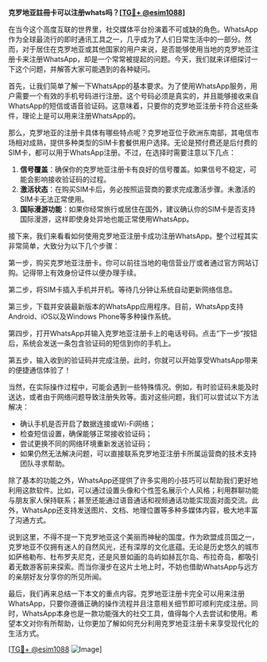 **克罗地亚註冊卡可以注册whats吗？[[TG💪+ @esim1088](https://t.me/s/esim1088)]**

在当今这个高度互联的世界里，社交媒体平台扮演着不可或缺的角色。WhatsApp作为全球最流行的即时通讯工具之一，几乎成为了人们日常生活中的一部分。然而，对于居住在克罗地亚或其他国家的用户来说，是否能够使用当地的克罗地亚注册卡来注册WhatsApp，却是一个常常被提起的问题。今天，我们就来详细探讨一下这个问题，并解答大家可能遇到的各种疑问。

首先，让我们简单了解一下WhatsApp的基本要求。为了使用WhatsApp服务，用户需要一个有效的手机号码进行注册。这个号码必须是真实的，并且能够接收来自WhatsApp的短信或语音验证码。这意味着，只要你的克罗地亚注册卡符合这些条件，理论上是可以用来注册WhatsApp的。

那么，克罗地亚的注册卡具体有哪些特点呢？克罗地亚位于欧洲东南部，其电信市场相对成熟，提供多种类型的SIM卡套餐供用户选择。无论是预付费还是后付费的SIM卡，都可以用于WhatsApp注册。不过，在选择时需要注意以下几点：

1. **信号覆盖**：确保你的克罗地亚注册卡有良好的信号覆盖。如果信号不稳定，可能会影响接收验证码的过程。
2. **激活状态**：在购买SIM卡后，务必按照运营商的要求完成激活步骤。未激活的SIM卡无法正常使用。
3. **国际漫游功能**：如果你经常旅行或居住在国外，建议确认你的SIM卡是否支持国际漫游，这样即使身处异地也能正常使用WhatsApp。

接下来，我们来看看如何使用克罗地亚注册卡成功注册WhatsApp。整个过程其实非常简单，大致分为以下几个步骤：

第一步，购买克罗地亚注册卡。你可以前往当地的电信营业厅或者通过官方网站订购。记得带上有效身份证件以便办理手续。

第二步，将SIM卡插入手机并开机。等待几分钟让系统自动更新网络信息。

第三步，下载并安装最新版本的WhatsApp应用程序。目前，WhatsApp支持Android、iOS以及Windows Phone等多种操作系统。

第四步，打开WhatsApp并输入克罗地亚注册卡上的电话号码。点击“下一步”按钮后，系统会发送一条包含验证码的短信到你的手机上。

第五步，输入收到的验证码并完成注册。此时，你就可以开始享受WhatsApp带来的便捷通信体验了！

当然，在实际操作过程中，可能会遇到一些特殊情况。例如，有时验证码未能及时送达，或者由于网络问题导致注册失败等。面对这些问题，我们可以尝试以下方法解决：

- 确认手机是否开启了数据连接或Wi-Fi网络；
- 检查短信设置，确保能够正常接收验证码；
- 尝试更换不同的网络环境重新发送验证码；
- 如果仍然无法解决问题，可以直接联系克罗地亚注册卡所属运营商的技术支持团队寻求帮助。

除了基本的功能之外，WhatsApp还提供了许多实用的小技巧可以帮助我们更好地利用这款软件。比如，可以通过设置头像和个性签名展示个人风格；利用群聊功能与朋友家人保持联系；甚至还能通过语音通话和视频通话功能实现面对面交流。此外，WhatsApp还支持发送图片、文档、地理位置等多种多媒体内容，极大地丰富了沟通方式。

说到这里，不得不提一下克罗地亚这个美丽而神秘的国度。作为欧盟成员国之一，克罗地亚不仅拥有迷人的自然风光，还有深厚的文化底蕴。无论是历史悠久的城市如萨格勒布、杜布罗夫尼克，还是风景如画的岛屿如赫瓦尔岛、布拉奇岛，都吸引着无数游客前来探索。而当你漫步在这片土地上时，不妨也借助WhatsApp与远方的亲朋好友分享你的所见所闻。

最后，我们再来总结一下本文的重点内容。克罗地亚注册卡完全可以用来注册WhatsApp，只要你遵循正确的操作流程并且注意相关细节即可顺利完成注册。同时，WhatsApp本身也是一款功能强大的社交工具，值得每个人去尝试和使用。希望本文对你有所帮助，让你更加了解如何充分利用克罗地亚注册卡来享受现代化的生活方式。

[[TG💪+ @esim1088](https://t.me/s/esim1088) ![Image](https://i.postimg.cc/4NQfJmqS/Snipaste-2025-05-13-00-14-12.png)]